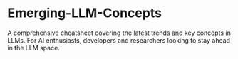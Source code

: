 # Emerging-LLM-Concepts
A comprehensive cheatsheet covering the latest trends and key concepts in LLMs. For AI enthusiasts, developers and researchers looking to stay ahead in the LLM space.
